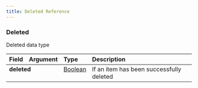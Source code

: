 ```yaml
---
title: Deleted Reference
---
```


### Deleted
Deleted data type
<table>
<thead>
<tr>
<th align="left">Field</th>
<th align="right">Argument</th>
<th align="left">Type</th>
<th align="left">Description</th>
</tr>
</thead>
<tbody>
<tr>
<td colspan="2" valign="top"><strong>deleted</strong></td>
<td valign="top"><a href="/reference/scalar/boolean">Boolean</a></td>
<td>
If an item has been successfully deleted
</td>
</tr>
</tbody>
</table>